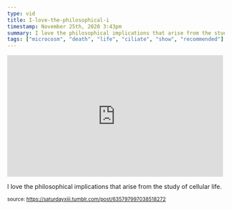 ```yaml
---
type: vid
title: I-love-the-philosophical-i
timestamp: November 25th, 2020 3:43pm
summary: I love the philosophical implications that arise from the study of cellular lifebrp 
tags: ["microcosm", "death", "life", "ciliate", "show", "recommended"]
---
```

<iframe width="500" height="281"  id="youtube_iframe" src="https://www.youtube.com/embed/ibpdNqrtar0?feature=oembed&amp;enablejsapi=1&amp;origin=http://safe.txmblr.com&amp;wmode=opaque" frameborder="0" allow="accelerometer; autoplay; clipboard-write; encrypted-media; gyroscope; picture-in-picture" allowfullscreen></iframe>                    
                                            
I love the philosophical implications that arise from the study of cellular life.<br/>
 
                                                    
<small>source: https://saturdayxiii.tumblr.com/post/635797997038518272</small>